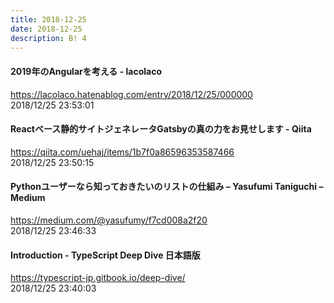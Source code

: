 ```yaml
---
title: 2018-12-25
date: 2018-12-25
description: B! 4
---
```


#### 2019年のAngularを考える - lacolaco
https://lacolaco.hatenablog.com/entry/2018/12/25/000000<br>
2018/12/25 23:53:01<br>


#### Reactベース静的サイトジェネレータGatsbyの真の力をお見せします - Qiita
https://qiita.com/uehaj/items/1b7f0a86596353587466<br>
2018/12/25 23:50:15<br>


#### Pythonユーザーなら知っておきたいのリストの仕組み – Yasufumi Taniguchi – Medium
https://medium.com/@yasufumy/f7cd008a2f20<br>
2018/12/25 23:46:33<br>


#### Introduction - TypeScript Deep Dive 日本語版
https://typescript-jp.gitbook.io/deep-dive/<br>
2018/12/25 23:40:03<br>


